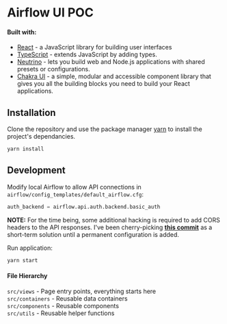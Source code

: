 # Airflow UI POC

#### Built with:
- [React](https://reactjs.org/) - a JavaScript library for building user interfaces
- [TypeScript](https://www.typescriptlang.org/) - extends JavaScript by adding types.
- [Neutrino](https://neutrinojs.org/) - lets you build web and Node.js applications with shared presets or configurations.
- [Chakra UI](https://chakra-ui.com/) - a simple, modular and accessible component library that gives you all the building blocks you need to build your React applications.

## Installation

Clone the repository and use the package manager [yarn](https://yarnpkg.com) to install the project's dependancies.

```bash
yarn install
```

## Development

Modify local Airflow to allow API connections in `airflow/config_templates/default_airflow.cfg`:
```py
auth_backend = airflow.api.auth.backend.basic_auth
```

**NOTE:** For the time being, some additional hacking is required to add CORS headers
to the API responses. I've been cherry-picking **[this commit](https://github.com/apache/airflow/commit/5713291546c8c9da476f3073525468dd1bb73286)** as a short-term solution
until a permanent configuration is added.

Run application:
```bash
yarn start
```

#### File Hierarchy

`src/views` - Page entry points, everything starts here
<br />`src/containers` - Reusable data containers
<br />`src/components` - Reusable components
<br />`src/utils` - Reusable helper functions
